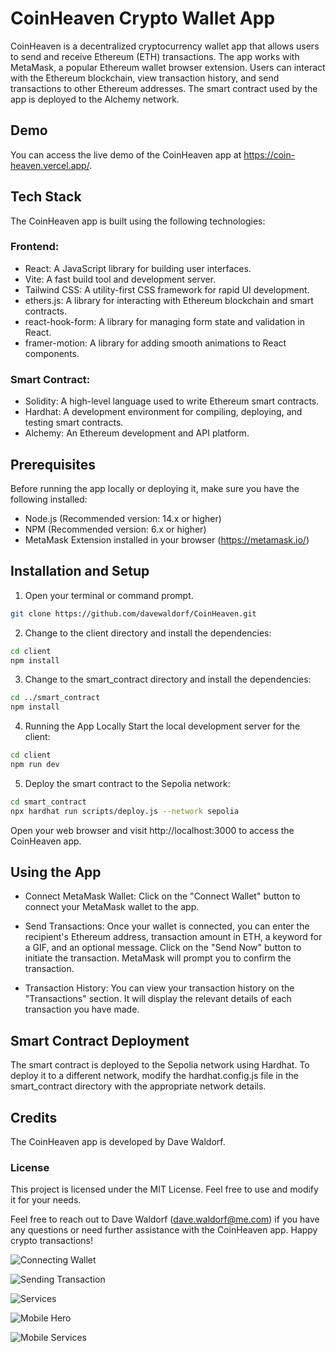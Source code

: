 # CoinHeaven Crypto Wallet App

CoinHeaven is a decentralized cryptocurrency wallet app that allows users to send and receive Ethereum (ETH) transactions. The app works with MetaMask, a popular Ethereum wallet browser extension. Users can interact with the Ethereum blockchain, view transaction history, and send transactions to other Ethereum addresses. The smart contract used by the app is deployed to the Alchemy network.

## Demo
You can access the live demo of the CoinHeaven app at https://coin-heaven.vercel.app/.

## Tech Stack
The CoinHeaven app is built using the following technologies:

### Frontend:

- React: A JavaScript library for building user interfaces.
- Vite: A fast build tool and development server.
- Tailwind CSS: A utility-first CSS framework for rapid UI development.
- ethers.js: A library for interacting with Ethereum blockchain and smart contracts.
- react-hook-form: A library for managing form state and validation in React.
- framer-motion: A library for adding smooth animations to React components.

### Smart Contract:

- Solidity: A high-level language used to write Ethereum smart contracts.
- Hardhat: A development environment for compiling, deploying, and testing smart contracts.
- Alchemy: An Ethereum development and API platform.

## Prerequisites

Before running the app locally or deploying it, make sure you have the following installed:

- Node.js (Recommended version: 14.x or higher)
- NPM (Recommended version: 6.x or higher)
- MetaMask Extension installed in your browser (https://metamask.io/)

## Installation and Setup
1. Open your terminal or command prompt.
```bash
git clone https://github.com/davewaldorf/CoinHeaven.git
```
2. Change to the client directory and install the dependencies:
```bash
cd client
npm install
```
3. Change to the smart_contract directory and install the dependencies:
```bash
cd ../smart_contract
npm install
```
4. Running the App Locally
Start the local development server for the client:
```bash
cd client
npm run dev
```
5. Deploy the smart contract to the Sepolia network:
```bash
cd smart_contract
npx hardhat run scripts/deploy.js --network sepolia
```
Open your web browser and visit http://localhost:3000 to access the CoinHeaven app.

## Using the App
- Connect MetaMask Wallet: Click on the "Connect Wallet" button to connect your MetaMask wallet to the app.

- Send Transactions: Once your wallet is connected, you can enter the recipient's Ethereum address, transaction amount in ETH, a keyword for a GIF, and an optional message. Click on the "Send Now" button to initiate the transaction. MetaMask will prompt you to confirm the transaction.

- Transaction History: You can view your transaction history on the "Transactions" section. It will display the relevant details of each transaction you have made.


## Smart Contract Deployment
The smart contract is deployed to the Sepolia network using Hardhat. To deploy it to a different network, modify the hardhat.config.js file in the smart_contract directory with the appropriate network details.

## Credits
The CoinHeaven app is developed by Dave Waldorf.

### License
This project is licensed under the MIT License. Feel free to use and modify it for your needs.

Feel free to reach out to Dave Waldorf (dave.waldorf@me.com) if you have any questions or need further assistance with the CoinHeaven app. Happy crypto transactions!

![Connecting Wallet](screenshots/ConnectingWallet.gif)

![Sending Transaction](screenshots/SendingTransaction.gif)

![Services](screenshots/Services.png)

![Mobile Hero](screenshots/MobileMain.png)

![Mobile Services](screenshots/MobileServices.png)
